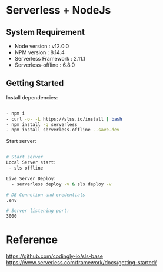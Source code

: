 # Serverless + NodeJs

## System Requirement

* Node version : v12.0.0
* NPM version : 8.14.4
* Serverless Framework : 2.11.1
* Serverless-offline : 6.8.0

## Getting Started

Install dependencies:
```sh

- npm i
- curl -o- -L https://slss.io/install | bash
- npm install -g serverless
- npm install serverless-offline --save-dev

```

Start server:
```sh

# Start server
Local Server start:
 - sls offline

Live Server Deploy:
  - serverless deploy -v & sls deploy -v

# DB Connetion and credentials
.env 

# Server listening port:
3000

```
# Reference
https://github.com/codingly-io/sls-base
https://www.serverless.com/framework/docs/getting-started/

